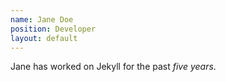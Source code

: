 ```yaml
---
name: Jane Doe
position: Developer
layout: default
---
```

Jane has worked on Jekyll for the past *five years*.
